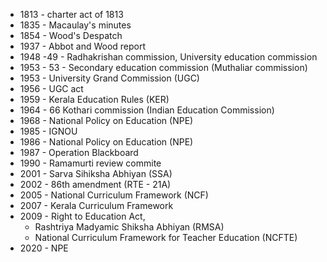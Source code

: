 - 1813 - charter act of 1813
- 1835 - Macaulay's minutes
- 1854 - Wood's Despatch
- 1937 - Abbot and Wood report
- 1948 -49 - Radhakrishan commission, University education commission 
- 1953 - 53 - Secondary education commission (Muthaliar commission)
- 1953 - University Grand Commission (UGC)
- 1956 - UGC act
- 1959 - Kerala Education Rules (KER)
- 1964 - 66 Kothari commission (Indian Education Commission)  
- 1968 - National Policy on Education (NPE)
- 1985 - IGNOU
- 1986 - National Policy on Education (NPE)
- 1987 - Operation Blackboard
- 1990 - Ramamurti review commite
- 2001 - Sarva Sihiksha Abhiyan (SSA)
- 2002 - 86th amendment (RTE - 21A)
- 2005 - National Curriculum Framework (NCF)
- 2007 - Kerala Curriculum Framework
- 2009 - Right to Education Act,
	- Rashtriya Madyamic Shiksha Abhiyan (RMSA)
	- National Curriculum Framework for Teacher Education (NCFTE)
- 2020 - NPE


